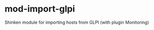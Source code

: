 mod-import-glpi
===============

Shinken module for importing hosts from GLPI (with plugin Monitoring)

